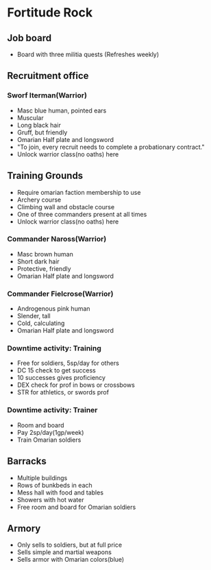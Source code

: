 # Fortitude Rock


## Job board
- Board with three militia quests (Refreshes weekly)

## Recruitment office

### Sworf Iterman(Warrior)
- Masc blue human, pointed ears
- Muscular
- Long black hair
- Gruff, but friendly
- Omarian Half plate and longsword
- "To join, every recruit needs to complete a probationary contract."
- Unlock warrior class(no oaths) here

## Training Grounds
- Require omarian faction membership to use
- Archery course
- Climbing wall and obstacle course
- One of three commanders present at all times
- Unlock warrior class(no oaths) here

### Commander Naross(Warrior)
- Masc brown human
- Short dark hair
- Protective, friendly
- Omarian Half plate and longsword

### Commander Fielcrose(Warrior)
- Androgenous pink human
- Slender, tall
- Cold, calculating
- Omarian Half plate and longsword

### Downtime activity: Training
- Free for soldiers, 5sp/day for others
- DC 15 check to get success
- 10 successes gives proficiency
- DEX check for prof in bows or crossbows
- STR for athletics, or swords prof

### Downtime activity: Trainer
- Room and board
- Pay 2sp/day(1gp/week)
- Train Omarian soldiers

## Barracks
- Multiple buildings
- Rows of bunkbeds in each
- Mess hall with food and tables
- Showers with hot water
- Free room and board for Omarian soldiers

## Armory
- Only sells to soldiers, but at full price
- Sells simple and martial weapons
- Sells armor with Omarian colors(blue)